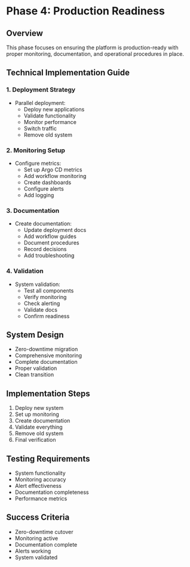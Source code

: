 # Phase 4: Production Readiness

## Overview
This phase focuses on ensuring the platform is production-ready with proper monitoring, documentation, and operational procedures in place.

## Technical Implementation Guide

### 1. Deployment Strategy
- Parallel deployment:
  - Deploy new applications
  - Validate functionality
  - Monitor performance
  - Switch traffic
  - Remove old system

### 2. Monitoring Setup
- Configure metrics:
  - Set up Argo CD metrics
  - Add workflow monitoring
  - Create dashboards
  - Configure alerts
  - Add logging

### 3. Documentation
- Create documentation:
  - Update deployment docs
  - Add workflow guides
  - Document procedures
  - Record decisions
  - Add troubleshooting

### 4. Validation
- System validation:
  - Test all components
  - Verify monitoring
  - Check alerting
  - Validate docs
  - Confirm readiness

## System Design
- Zero-downtime migration
- Comprehensive monitoring
- Complete documentation
- Proper validation
- Clean transition

## Implementation Steps
1. Deploy new system
2. Set up monitoring
3. Create documentation
4. Validate everything
5. Remove old system
6. Final verification

## Testing Requirements
- System functionality
- Monitoring accuracy
- Alert effectiveness
- Documentation completeness
- Performance metrics

## Success Criteria
- Zero-downtime cutover
- Monitoring active
- Documentation complete
- Alerts working
- System validated